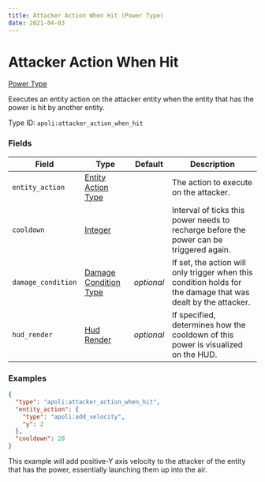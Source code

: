 ```yaml
---
title: Attacker Action When Hit (Power Type)
date: 2021-04-03
---
```


# Attacker Action When Hit

[Power Type](../power_types.md)

Executes an entity action on the attacker entity when the entity that has the power is hit by another entity.

Type ID: `apoli:attacker_action_when_hit`


### Fields

Field  | Type | Default | Description
-------|------|---------|-------------
`entity_action` | [Entity Action Type](../entity_action_types.md) | | The action to execute on the attacker.
`cooldown` | [Integer](../data_types/integer.md) | | Interval of ticks this power needs to recharge before the power can be triggered again.
`damage_condition` | [Damage Condition Type](../damage_condition_types.md) | _optional_ | If set, the action will only trigger when this condition holds for the damage that was dealt by the attacker.
`hud_render` | [Hud Render](../data_types/hud_render.md) | _optional_ | If specified, determines how the cooldown of this power is visualized on the HUD.


### Examples

```json
{
  "type": "apoli:attacker_action_when_hit",
  "entity_action": {
    "type": "apoli:add_velocity",
    "y": 2
  },
  "cooldown": 20
}
```

This example will add positive-Y axis velocity to the attacker of the entity that has the power, essentially launching them up into the air.
